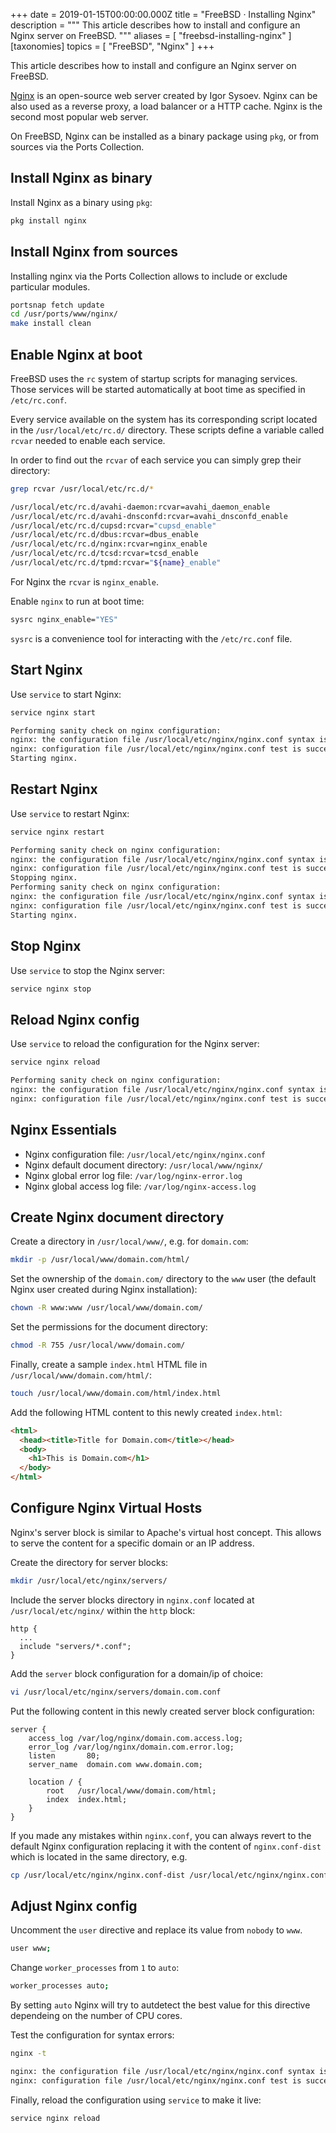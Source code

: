 +++
date = 2019-01-15T00:00:00.000Z
title = "FreeBSD · Installing Nginx"
description = """
This article describes how to install and configure an Nginx server on FreeBSD.
"""
aliases = [
  "freebsd-installing-nginx"
]
[taxonomies]
topics = [ "FreeBSD", "Nginx" ]
+++

This article describes how to install and configure an Nginx server on FreeBSD.

[Nginx](https://www.nginx.com/) is an open-source web server created by Igor
Sysoev. Nginx can be also used as a reverse proxy, a load balancer or a HTTP
cache. Nginx is the second most popular web server.

On FreeBSD, Nginx can be installed as a binary package using `pkg`, or from
sources via the Ports Collection.

## Install Nginx as binary

Install Nginx as a binary using `pkg`:

```bash
pkg install nginx
```

## Install Nginx from sources

Installing nginx via the Ports Collection allows to include or exclude
particular modules.

```bash
portsnap fetch update
cd /usr/ports/www/nginx/
make install clean
```

## Enable Nginx at boot

FreeBSD uses the `rc` system of startup scripts for managing services. Those
services will be started automatically at boot time as specified in
`/etc/rc.conf`.

Every service available on the system has its corresponding script located in the
`/usr/local/etc/rc.d/` directory. These scripts define a variable called `rcvar`
needed to enable each service.

In order to find out the `rcvar` of each service you can simply grep their
directory:

```bash
grep rcvar /usr/local/etc/rc.d/*
```
```bash
/usr/local/etc/rc.d/avahi-daemon:rcvar=avahi_daemon_enable
/usr/local/etc/rc.d/avahi-dnsconfd:rcvar=avahi_dnsconfd_enable
/usr/local/etc/rc.d/cupsd:rcvar="cupsd_enable"
/usr/local/etc/rc.d/dbus:rcvar=dbus_enable
/usr/local/etc/rc.d/nginx:rcvar=nginx_enable
/usr/local/etc/rc.d/tcsd:rcvar=tcsd_enable
/usr/local/etc/rc.d/tpmd:rcvar="${name}_enable"
```

For Nginx the `rcvar` is `nginx_enable`.

Enable `nginx` to run at boot time:

```bash
sysrc nginx_enable="YES"
```

`sysrc` is a convenience tool for interacting with the `/etc/rc.conf` file.

## Start Nginx

Use `service` to start Nginx:

```bash
service nginx start
```
```bash
Performing sanity check on nginx configuration:
nginx: the configuration file /usr/local/etc/nginx/nginx.conf syntax is ok
nginx: configuration file /usr/local/etc/nginx/nginx.conf test is successful
Starting nginx.
```

## Restart Nginx

Use `service` to restart Nginx:

```bash
service nginx restart
```
```bash
Performing sanity check on nginx configuration:
nginx: the configuration file /usr/local/etc/nginx/nginx.conf syntax is ok
nginx: configuration file /usr/local/etc/nginx/nginx.conf test is successful
Stopping nginx.
Performing sanity check on nginx configuration:
nginx: the configuration file /usr/local/etc/nginx/nginx.conf syntax is ok
nginx: configuration file /usr/local/etc/nginx/nginx.conf test is successful
Starting nginx.
```

## Stop Nginx

Use `service` to stop the Nginx server:

```bash
service nginx stop
```

## Reload Nginx config

Use `service` to reload the configuration for the Nginx server:

```bash
service nginx reload
```
```bash
Performing sanity check on nginx configuration:
nginx: the configuration file /usr/local/etc/nginx/nginx.conf syntax is ok
nginx: configuration file /usr/local/etc/nginx/nginx.conf test is successful
```

## Nginx Essentials

- Nginx configuration file: `/usr/local/etc/nginx/nginx.conf`
- Nginx default document directory: `/usr/local/www/nginx/`
- Nginx global error log file: `/var/log/nginx-error.log`
- Nginx global access log file: `/var/log/nginx-access.log`

## Create Nginx document directory

Create a directory in `/usr/local/www/`, e.g. for `domain.com`:

```bash
mkdir -p /usr/local/www/domain.com/html/
```

Set the ownership of the `domain.com/` directory to the `www` user (the default
Nginx user created during Nginx installation):

```bash
chown -R www:www /usr/local/www/domain.com/
```

Set the permissions for the document directory:

```bash
chmod -R 755 /usr/local/www/domain.com/
```

Finally, create a sample `index.html` HTML file in
`/usr/local/www/domain.com/html/`:

```bash
touch /usr/local/www/domain.com/html/index.html
```

Add the following HTML content to this newly created `index.html`:

```html
<html>
  <head><title>Title for Domain.com</title></head>
  <body>
    <h1>This is Domain.com</h1>
  </body>
</html>
```

## Configure Nginx Virtual Hosts

Nginx's server block is similar to Apache's virtual host concept. This allows to
serve the content for a specific domain or an IP address.

Create the directory for server blocks:

```bash
mkdir /usr/local/etc/nginx/servers/
```

Include the server blocks directory in `nginx.conf` located at
`/usr/local/etc/nginx/` within the `http` block:

```nginx
http {
  ...
  include "servers/*.conf";
}
```

Add the `server` block configuration for a domain/ip of choice:

```bash
vi /usr/local/etc/nginx/servers/domain.com.conf
```

Put the following content in this newly created server block configuration:

```nginx
server {
    access_log /var/log/nginx/domain.com.access.log;
    error_log /var/log/nginx/domain.com.error.log;
    listen       80;
    server_name  domain.com www.domain.com;

    location / {
        root   /usr/local/www/domain.com/html;
        index  index.html;
    }
}
```

If you made any mistakes within `nginx.conf`, you can always revert to the
default Nginx configuration replacing it with the content of `nginx.conf-dist`
which is located in the same directory, e.g.

```bash
cp /usr/local/etc/nginx/nginx.conf-dist /usr/local/etc/nginx/nginx.conf
```

## Adjust Nginx config

Uncomment the `user` directive and replace its value from `nobody` to `www`.

```bash
user www;
```

Change `worker_processes` from `1` to `auto`:

```bash
worker_processes auto;
```

By setting `auto` Nginx will try to autdetect the best value for this directive
dependeing on the number of CPU cores.

Test the configuration for syntax errors:

```bash
nginx -t
```
```bash
nginx: the configuration file /usr/local/etc/nginx/nginx.conf syntax is ok
nginx: configuration file /usr/local/etc/nginx/nginx.conf test is successful
```

Finally, reload the configuration using `service` to make it live:

```bash
service nginx reload
```
